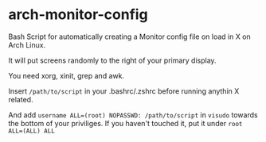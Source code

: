 # arch-monitor-config
Bash Script for automatically creating a Monitor config file on load in X on Arch Linux.

It will put screens randomly to the right of your primary display. 

You need xorg, xinit, grep and awk.

Insert `/path/to/script` in your .bashrc/.zshrc before running anythin X related.

And add `username ALL=(root) NOPASSWD: /path/to/script` in `visudo` towards the bottom of your priviliges. If you haven't touched it, put it under `root ALL=(ALL) ALL`
